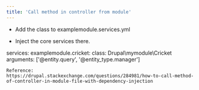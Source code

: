 ```yaml
---
title: 'Call method in controller from module'
---
```


* Add the class to examplemodule.services.yml 

* Inject the core services there.

services:
  examplemodule.cricket:
    class: Drupal\mymodule\Cricket
    arguments: ['@entity.query', '@entity_type.manager']
    
    Reference:
    https://drupal.stackexchange.com/questions/284981/how-to-call-method-of-controller-in-module-file-with-dependency-injection